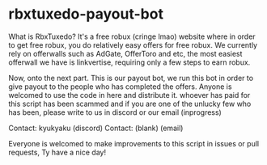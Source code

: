 # rbxtuxedo-payout-bot

What is RbxTuxedo? It's a free robux (cringe lmao) website where in order to get free robux, you do relatively
easy offers for free robux. We currently rely on offerwalls such as AdGate, OfferToro and etc,
the most easiest offerwall we have is linkvertise, requiring only a few steps to earn robux.

Now, onto the next part. This is our payout bot, we run this bot in order to give payout to
the people who has completed the offers. Anyone is welcomed to use the code in here and distribute it.
whoever has paid for this script has been scammed and if you are one of the unlucky few who has been,
please write to us in discord or our email (inprogress)

Contact: kyukyaku (discord)
Contact: (blank) (email)

Everyone is welcomed to make improvements to this script in issues or pull requests, Ty have a nice day!
